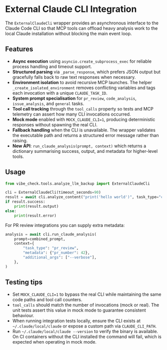 # External Claude CLI Integration

The `ExternalClaudeCli` wrapper provides an asynchronous interface to the
Claude Code CLI so that MCP tools can offload heavy analysis work to the local
Claude installation without blocking the main event loop.

## Features

- **Async execution** using `asyncio.create_subprocess_exec` for reliable
  process handling and timeout support.
- **Structured parsing** via `_parse_response`, which prefers JSON output but
  gracefully falls back to raw text responses when necessary.
- **Environment isolation** to avoid recursive MCP launches. The helper
  `_create_isolated_environment` removes conflicting variables and tags each
  invocation with a unique `CLAUDE_TASK_ID`.
- **System prompt specialisation** for `pr_review`, `code_analysis`,
  `issue_analysis`, and `general` tasks.
- **Tool call tracking** through the `tool_calls` property so tests and MCP
  telemetry can assert how many CLI invocations occurred.
- **Mock mode** enabled with `MOCK_CLAUDE_CLI=1`, producing deterministic
  responses without spawning the real CLI.
- **Fallback handling** when the CLI is unavailable. The wrapper validates the
  executable path and returns a structured error message rather than raising.
- **New API**: `run_claude_analysis(prompt, context)` which returns a
  dictionary summarising success, output, and metadata for higher-level tools.

## Usage

```python
from vibe_check.tools.analyze_llm_backup import ExternalClaudeCli

cli = ExternalClaudeCli(timeout_seconds=90)
result = await cli.analyze_content("print('hello world')", task_type="code_analysis")
if result.success:
    print(result.output)
else:
    print(result.error)
```

For PR review integrations you can supply extra metadata:

```python
analysis = await cli.run_claude_analysis(
    prompt=combined_prompt,
    context={
        "task_type": "pr_review",
        "metadata": {"pr_number": 42},
        "additional_args": ["--verbose"],
    },
)
```

## Testing tips

- Set `MOCK_CLAUDE_CLI=1` to bypass the real CLI while maintaining the same
  code paths and tool call counters.
- `tool_calls` should match the number of invocations (mock or real). The unit
  tests assert this value in mock mode to guarantee consistent behaviour.
- When running integration tests locally, ensure the CLI exists at
  `~/.claude/local/claude` or expose a custom path via `CLAUDE_CLI_PATH`.
- Run `~/.claude/local/claude --version` to verify the binary is
  available. On CI containers without the CLI installed the command will
  fail, which is expected when operating in mock mode.
